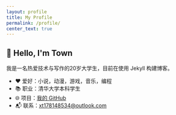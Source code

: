 ```yaml
---
layout: profile
title: My Profile
permalink: /profile/
center_text: true
---
```


## 👋 Hello, I'm Town

我是一名热爱技术与写作的20岁大学生，目前在使用 Jekyll 构建博客。

- ❤️ 爱好：小说，动漫，游戏，音乐，编程
- 📚 职业：清华大学本科学生
- 🌐 项目：[我的 GitHub](https://github.com/xt1781485349)
- 📬 联系：xt178148534@outlook.com
